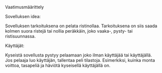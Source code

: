 Vaatimusmäärittely


Sovelluksen idea:

Sovelluksen tarkoituksena on pelata ristinollaa. Tarkoituksena on siis saada kolmen suora ristejä tai nollia peräkkäin, joko vaaka-, pysty- tai ristisuunnassa.


Käyttäjät:

Kyseistä sovellusta pystyy pelaamaan joko ilman käyttäjää tai käyttäjällä. Jos pelaaja luo käyttäjän, tallentaa peli tilastoja. Esimerkiksi, kuinka monta voittoa, tasapeliä ja häviötä kyseisellä käyttäjällä on.



